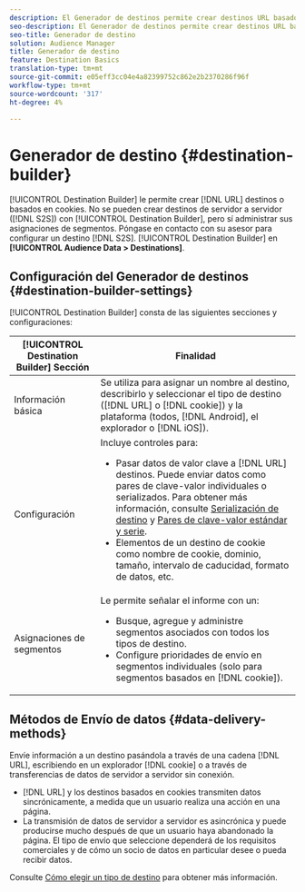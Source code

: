 ```yaml
---
description: El Generador de destinos permite crear destinos URL basados en cookies o DNL. No puede crear destinos de servidor a servidor (S2S) con el Generador de destinos, pero puede administrar sus asignaciones de segmentos. Póngase en contacto con su asesor para configurar un destino de S2S. El Generador de destino se encuentra en Datos de Audiencia > Destinos.
seo-description: El Generador de destinos permite crear destinos URL basados en cookies o DNL. No puede crear destinos de servidor a servidor (S2S) con el Generador de destinos, pero puede administrar sus asignaciones de segmentos. Póngase en contacto con su asesor para configurar un destino de S2S. El Generador de destino se encuentra en Datos de Audiencia > Destinos.
seo-title: Generador de destino
solution: Audience Manager
title: Generador de destino
feature: Destination Basics
translation-type: tm+mt
source-git-commit: e05eff3cc04e4a82399752c862e2b2370286f96f
workflow-type: tm+mt
source-wordcount: '317'
ht-degree: 4%

---
```



# Generador de destino {#destination-builder}

[!UICONTROL Destination Builder] le permite crear  [!DNL URL] destinos o basados en cookies. No se pueden crear destinos de servidor a servidor ([!DNL S2S]) con [!UICONTROL Destination Builder], pero sí administrar sus asignaciones de segmentos. Póngase en contacto con su asesor para configurar un destino [!DNL S2S]. [!UICONTROL Destination Builder] en  **[!UICONTROL Audience Data > Destinations]**.

## Configuración del Generador de destinos {#destination-builder-settings}

<!-- destination-builder.xml -->

[!UICONTROL Destination Builder] consta de las siguientes secciones y configuraciones:

| [!UICONTROL Destination Builder] Sección | Finalidad |
|--- |--- |
| Información básica | Se utiliza para asignar un nombre al destino, describirlo y seleccionar el tipo de destino ([!DNL URL] o [!DNL cookie]) y la plataforma (todos, [!DNL Android], el explorador o [!DNL iOS]). |
| Configuración | Incluye controles para: <br/><ul><li>Pasar datos de valor clave a [!DNL URL] destinos. Puede enviar datos como pares de clave-valor individuales o serializados. Para obtener más información, consulte [Serialización de destino](../../features/destinations/key-value-pairs.md#destination-serialized) y [Pares de clave-valor estándar y serie](../../features/destinations/key-value-pairs.md). </li><li>Elementos de un destino de cookie como nombre de cookie, dominio, tamaño, intervalo de caducidad, formato de datos, etc.</li></ul> |
| Asignaciones de segmentos | Le permite señalar el informe con un: <br/><ul><li>Busque, agregue y administre segmentos asociados con todos los tipos de destino. </li><li>Configure prioridades de envío en segmentos individuales (solo para segmentos basados en [!DNL cookie]).</li></ul> |

## Métodos de Envío de datos {#data-delivery-methods}

Envíe información a un destino pasándola a través de una cadena [!DNL URL], escribiendo en un explorador [!DNL cookie] o a través de transferencias de datos de servidor a servidor sin conexión.

* [!DNL URL] y los destinos basados en cookies transmiten datos sincrónicamente, a medida que un usuario realiza una acción en una página.
* La transmisión de datos de servidor a servidor es asincrónica y puede producirse mucho después de que un usuario haya abandonado la página. El tipo de envío que seleccione dependerá de los requisitos comerciales y de cómo un socio de datos en particular desee o pueda recibir datos.

Consulte [Cómo elegir un tipo de destino](../../features/destinations/destinations.md) para obtener más información.